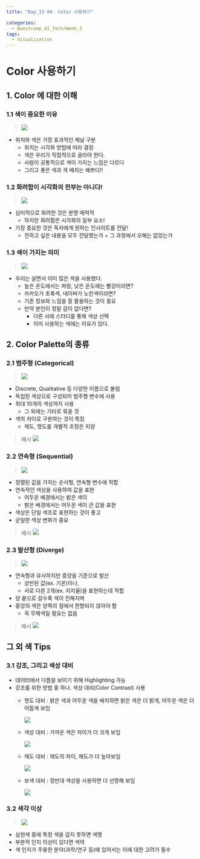 ```yaml
---
title: "Day_13 04. Color 사용하기"

categories:
  - Boostcamp_AI_Tech/Week_3
tags:
  - Visualization
---
```


# Color 사용하기

## 1. Color 에 대한 이해

### 1.1 색이 중요한 이유

> ![]({{site.url}}/assets/images/boostcamp/2021-08-19-15-08-18.png)

- 위치와 색은 가장 효과적인 채널 구분
  - 위치는 시각화 방법에 따라 결정
  - 색은 우리가 직접적으로 골라야 한다.
  - 사람이 공통적으로 색이 가지는 느낌은 다르다
  - 그리고 좋은 색과 색 배치는 예쁘다!!

### 1.2 화려함이 시각화의 전부는 아니다!

> ![]({{site.url}}/assets/images/boostcamp/2021-08-19-15-09-18.png)

- 심미적으로 화려한 것은 분명 매력적
  - 하지만 화려함은 시각화의 일부 요소!
- 가장 중요한 것은 독자에게 원하는 인사이트를 전달!
  - 전하고 싶은 내용을 모두 전달했는가 + 그 과정에서 오해는 없었는가

### 1.3 색이 가지는 의미

> ![]({{site.url}}/assets/images/boostcamp/2021-08-19-15-11-08.png)

- 우리는 살면서 이미 많은 색을 사용했다.
  - 높은 온도에서는 파랑, 낮은 온도에는 빨강이라면?
  - 카카오가 초록색, 네이버가 노란색이라면?
  - 기존 정보와 느낌을 잘 활용하는 것이 중요
  - 만약 본인이 정말 감이 없다면?
    - 다른 사례 스터디를 통해 색상 선택
    - 이미 사용하는 색에는 이유가 있다.

## 2. Color Palette의 종류

### 2.1 범주형 (Categorical)

> ![]({{site.url}}/assets/images/boostcamp/2021-08-19-15-14-39.png)

- Discrete, Qualitative 등 다양한 이름으로 불림
- 독립된 색상으로 구성되어 범주형 변수에 사용
- 최대 10개의 색상까지 사용
  - 그 외에는 기타로 묶을 것
- 색의 차이로 구분하는 것이 특징
  - 채도, 명도를 개별적 조정은 지양


> 예시
    ![]({{site.url}}/assets/images/boostcamp/2021-08-19-15-15-48.png)

### 2.2 연속형 (Sequential)

> ![]({{site.url}}/assets/images/boostcamp/2021-08-19-15-16-04.png)

- 정렬된 값을 가지는 순서형, 연속형 변수에 적합
- 연속적인 색상을 사용하여 값을 표현
  - 어두운 배경에서는 밝은 색이
  - 밝은 배경에서는 어두운 색이 큰 값을 표현
- 색상은 단일 색조로 표현하는 것이 좋고
- 균일한 색상 변화가 중요

> 예시
    ![]({{site.url}}/assets/images/boostcamp/2021-08-19-15-17-52.png)

### 2.3 발산형 (Diverge)

> ![]({{site.url}}/assets/images/boostcamp/2021-08-19-15-18-34.png)

- 연속형과 유사하지만 중앙을 기준으로 발산
  - 상반된 값(ex. 기온)이나,
  - 서로 다른 2개(ex. 지지율)을 표현하는데 적합
- 양 끝으로 갈수록 색이 진해지며
- 중앙의 색은 양쪽의 점에서 편향되지 않아야 함
  - 꼭 무채색일 필요는 없음

> 예시
    ![]({{site.url}}/assets/images/boostcamp/2021-08-19-15-20-03.png)

## 그 외 색 Tips

### 3.1 강조, 그리고 색상 대비

- 데이터에서 다름을 보이기 위해 Highlighting 가능
- 강조를 위한 방법 중 하나. 색상 대비(Color Contrast) 사용
  - 명도 대비 : 밝은 색과 어두운 색을 배치하면 밝은 색은 더 밝게, 어두운 색은 더 어둡게 보임

    ![]({{site.url}}/assets/images/boostcamp/2021-08-19-15-22-08.png)

  - 색상 대비 : 가까운 색은 차이가 더 크게 보임

    ![]({{site.url}}/assets/images/boostcamp/2021-08-19-15-22-25.png)

  - 채도 대비 : 채도의 차이, 채도가 더 높아보임

    ![]({{site.url}}/assets/images/boostcamp/2021-08-19-15-22-36.png)

  - 보색 대비 : 정반대 색상을 사용하면 더 선명해 보임

    ![]({{site.url}}/assets/images/boostcamp/2021-08-19-15-22-45.png)

### 3.2 색각 이상

> ![]({{site.url}}/assets/images/boostcamp/2021-08-19-15-23-21.png)

- 삼원색 중에 특정 색을 감지 못하면 색맹
- 부분적 인지 이상이 있다면 색약
- 색 인지가 주용한 분야(과학/연구 등)에 있어서는 이에 대한 고려가 필수



